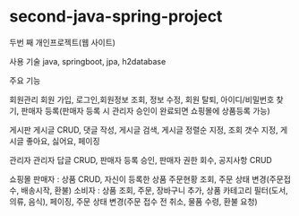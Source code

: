# second-java-spring-project
두번 째 개인프로젝트(웹 사이트)

사용 기술
java, springboot, jpa, h2database

주요 기능

회원관리
회원 가입, 로그인,회원정보 조회, 정보 수정, 회원 탈퇴, 아이디/비밀번호 찾기, 판매자 등록(판매자 등록 시 관리자 승인이 완료되면 쇼핑몰에 상품등록 가능)

게시판
게시글 CRUD, 댓글 작성, 게시글 검색, 게시글 정렬순 지정, 조회 갯수 지정, 게시글 좋아요, 싫어요, 페이징

관리자
관리자 답글 CRUD, 판매자 등록 승인, 판매자 권한 회수, 공지사항 CRUD

쇼핑몰
판매자 : 상품 CRUD, 자신이 등록한 상품 주문현황 조회, 주문 상태 변경(주문접수, 배송시작, 환불)
소비자 : 상품 조회, 주문, 장바구니 추가, 상품 카테고리 필터(도서, 의류, 음식), 페이징, 주문 상태 변경(주문 접수 전 취소, 물품 수령, 환불 요청)
